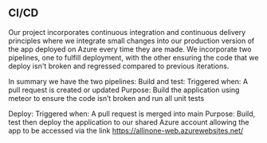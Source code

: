 ## CI/CD

Our project incorporates continuous integration and continuous delivery principles where we integrate small changes into our production version of the app deployed on Azure every time they are made. We incorporate two pipelines, one to fulfill deployment, with the other ensuring the code that we deploy isn't broken and regressed compared to previous iterations.

In summary we have the two pipelines:
Build and test:
Triggered when: A pull request is created or updated
Purpose: Build the application using meteor to ensure the code isn’t broken and run all unit tests

Deploy:
Triggered when: A pull request is merged into main
Purpose: Build, test then deploy the application to our shared Azure account allowing the app to be accessed via the link
https://allinone-web.azurewebsites.net/
